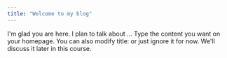 ```yaml
---
title: "Welcome to my blog"
---
```


I'm glad you are here. I plan to talk about ...
Type the content you want on your homepage. You can also modify title: or just ignore it for now. We'll discuss it later in this course.
